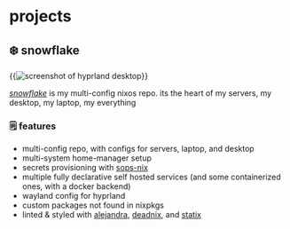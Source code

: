 # projects

## :snowflake: snowflake

{{<image src="/snowflake.png" alt="screenshot of hyprland desktop">}}

_[snowflake](https://git.flake.sh/notohh/snowflake)_ is my multi-config nixos repo. its the heart of my servers, my desktop, my laptop, my everything

### :spiral_notepad: features

- multi-config repo, with configs for servers, laptop, and desktop
- multi-system home-manager setup
- secrets provisioning with [sops-nix](https://github.com/Mic92/sops-nix)
- multiple fully declarative self hosted services (and some containerized ones, with a docker backend)
- wayland config for hyprland
- custom packages not found in nixpkgs
- linted & styled with [alejandra](https://github.com/kamadorueda/alejandra), [deadnix](https://github.com/astro/deadnix), and [statix](https://github.com/nerdypepper/statix)
